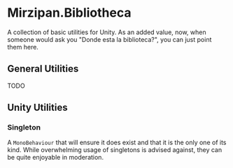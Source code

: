 # Mirzipan.Bibliotheca

A collection of basic utilities for Unity. As an added value, now, when someone would ask you "Donde esta la biblioteca?", you can just point them here.

## General Utilities

TODO

## Unity Utilities

### Singleton

A `MonoBehaviour` that will ensure it does exist and that it is the only one of its kind. While overwhelming usage of singletons is advised against, they can be quite enjoyable in moderation.